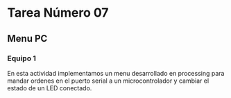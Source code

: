 # Tarea Número 07
## Menu PC
### Equipo 1

En esta actividad implementamos un menu desarrollado en processing para mandar ordenes en el puerto serial a un microcontrolador y cambiar el estado de un LED conectado.
